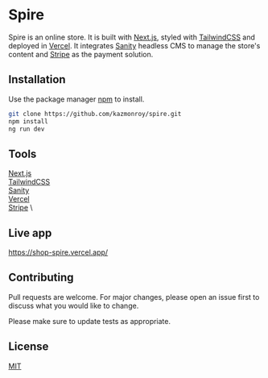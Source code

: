 # Spire

Spire is an online store. It is built with [Next.js](https://nextjs.org/), styled with [TailwindCSS](https://tailwindcss.com/) and deployed in [Vercel](https://vercel.com/). It integrates [Sanity](https://www.sanity.io/) headless CMS to manage the store's content and [Stripe](https://stripe.com/) as the payment solution.

## Installation

Use the package manager [npm](https://pip.pypa.io/en/stable/) to install.

```bash
git clone https://github.com/kazmonroy/spire.git
npm install
ng run dev
```

## Tools

[Next.js](https://nextjs.org/) \
[TailwindCSS](https://tailwindcss.com/) \
[Sanity](https://www.sanity.io/) \
[Vercel](https://vercel.com/) \
[Stripe](https://stripe.com/) \

## Live app

https://shop-spire.vercel.app/

## Contributing

Pull requests are welcome. For major changes, please open an issue first
to discuss what you would like to change.

Please make sure to update tests as appropriate.

## License

[MIT](https://choosealicense.com/licenses/mit/)
